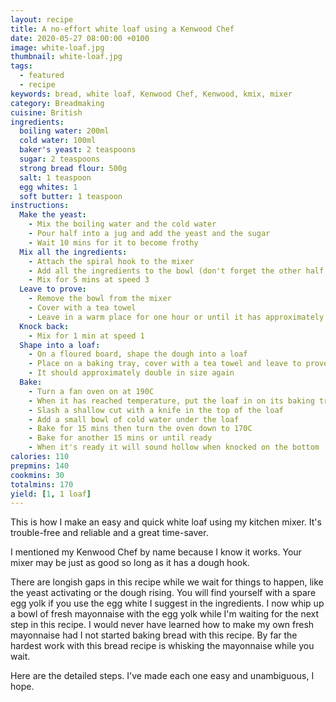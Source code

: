 ```yaml
---
layout: recipe
title: A no-effort white loaf using a Kenwood Chef
date: 2020-05-27 08:00:00 +0100
image: white-loaf.jpg
thumbnail: white-loaf.jpg
tags:
  - featured
  - recipe
keywords: bread, white loaf, Kenwood Chef, Kenwood, kmix, mixer
category: Breadmaking
cuisine: British
ingredients:
  boiling water: 200ml
  cold water: 100ml
  baker's yeast: 2 teaspoons
  sugar: 2 teaspoons
  strong bread flour: 500g
  salt: 1 teaspoon
  egg whites: 1
  soft butter: 1 teaspoon
instructions:
  Make the yeast:
    - Mix the boiling water and the cold water
    - Pour half into a jug and add the yeast and the sugar
    - Wait 10 mins for it to become frothy
  Mix all the ingredients:
    - Attach the spiral hook to the mixer
    - Add all the ingredients to the bowl (don't forget the other half of the water)
    - Mix for 5 mins at speed 3
  Leave to prove:
    - Remove the bowl from the mixer
    - Cover with a tea towel
    - Leave in a warm place for one hour or until it has approximately doubled in size
  Knock back:
    - Mix for 1 min at speed 1
  Shape into a loaf:
    - On a floured board, shape the dough into a loaf
    - Place on a baking tray, cover with a tea towel and leave to prove
    - It should approximately double in size again
  Bake:
    - Turn a fan oven on at 190C
    - When it has reached temperature, put the loaf in on its baking tray
    - Slash a shallow cut with a knife in the top of the loaf
    - Add a small bowl of cold water under the loaf
    - Bake for 15 mins then turn the oven down to 170C
    - Bake for another 15 mins or until ready
    - When it's ready it will sound hollow when knocked on the bottom
calories: 110
prepmins: 140
cookmins: 30
totalmins: 170
yield: [1, 1 loaf]
---
```

<!--excerpt.start-->
This is how I make an easy and quick white loaf using my kitchen mixer. It's trouble-free and reliable and a great time-saver.
<!--excerpt.end-->

I mentioned my Kenwood Chef by name because I know it works. Your mixer may be just as good so long as it has a dough hook.

There are longish gaps in this recipe while we wait for things to happen, like the yeast activating or the dough rising. You will find yourself with a spare egg yolk if you use the egg white I suggest in the ingredients. I now whip up a bowl of fresh mayonnaise with the egg yolk while I'm waiting for the next step in this recipe. I would never have learned how to make my own fresh mayonnaise had I not started baking bread with this recipe. By far the hardest work with this bread recipe is whisking the mayonnaise while you wait.

Here are the detailed steps. I've made each one easy and unambiguous, I hope.
